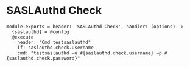 
# SASLAuthd Check

    module.exports = header: 'SASLAuthd Check', handler: (options) ->
      {saslauthd} = @config
      @execute
        header: "Cmd testsaslauthd"
        if: saslauthd.check.username
        cmd: "testsaslauthd –u #{saslauthd.check.username} –p #{saslauthd.check.password}"
